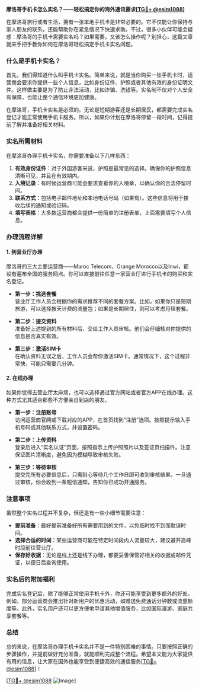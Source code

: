 **摩洛哥手机卡怎么实名？——轻松搞定你的海外通讯需求[[TG💪+ @esim1088](https://t.me/s/esim1088)]**

在摩洛哥旅行或者生活，拥有一张本地手机卡是非常必要的。它不仅能让你保持与家人朋友的联系，还能帮助你在紧急情况下快速求助。不过，很多小伙伴可能会疑惑：摩洛哥的手机卡需要实名吗？如果需要，又该怎么操作呢？别担心，这篇文章就来手把手教你如何在摩洛哥轻松搞定手机卡实名问题。

### 什么是手机卡实名？

首先，我们得知道什么叫手机卡实名。简单来说，就是当你购买一张手机卡时，运营商会要求你提供一些个人信息，比如身份证件、护照或者其他有效的身份证明文件。这样做主要是为了防止非法活动，比如诈骗、洗钱等。实名制不仅对个人安全有保障，也能让整个通信环境更加健康。

在摩洛哥，手机卡实名是必须的。无论是短期游客还是长期居民，都需要完成实名登记才能正常使用手机卡服务。所以，如果你计划在摩洛哥停留一段时间，记得提前了解并准备好相关材料。

### 实名所需材料

在摩洛哥办理手机卡实名，你需要准备以下几样东西：

1. **有效身份证件**：对于外国游客来说，护照是最常见的选择。确保你的护照信息清晰可见，并且在有效期内。
2. **入境记录**：有时候运营商可能会要求查看你的入境章，以确认你的合法停留时间。
3. **联系方式**：包括电子邮件地址和本地电话号码（如果有）。这些信息将用于接收后续的通知或验证码。
4. **填写表格**：大多数运营商都会提供一份简单的注册表单，上面需要填写个人信息。

### 办理流程详解

#### 1. 到营业厅办理

摩洛哥的三大主要运营商——Maroc Telecom、Orange Morocco以及Inwi，都设有遍布全国的服务网点。你可以直接前往任意一家营业厅进行手机卡的购买和实名登记。

- **第一步：挑选套餐**  
  营业厅工作人员会根据你的需求推荐不同的套餐方案。比如，如果你只是短期旅游，可以选择按天计费的流量包；如果是长期居住，则可以考虑月租套餐。

- **第二步：提交资料**  
  准备好上述提到的所有材料后，交给工作人员审核。他们会仔细核对你提供的信息是否真实有效。

- **第三步：激活SIM卡**  
  在确认资料无误之后，工作人员会帮你激活SIM卡。通常情况下，这个过程非常快，可能只需要几分钟。

#### 2. 在线办理

如果你觉得去营业厅太麻烦，也可以选择通过官方网站或者官方APP在线办理。这种方式尤其适合那些不方便亲自到店的朋友。

- **第一步：注册账号**  
  访问运营商官网或下载对应的APP，在首页找到“注册”选项。按照提示输入手机号码或其他联系方式，并设置密码。

- **第二步：上传资料**  
  登录后进入“实名认证”页面，按照指示上传护照照片以及签证页扫描件。注意保证图片清晰度，避免因为模糊导致审核失败。

- **第三步：等待审核**  
  提交完所有必要信息后，只需耐心等待几个工作日即可收到审核结果。一旦通过审核，你会收到一条短信通知，告知你已成功开通服务。

### 注意事项

虽然整个实名过程并不复杂，但还是有一些小细节需要注意：

- **提前准备**：最好提前准备好所有需要用到的文件，以免临时找不到而耽误时间。
- **选择合适的时间**：某些运营商可能在特定时间段内人流量较大，建议避开高峰时段前往营业厅。
- **保存好收据**：无论是线上还是线下办理，都要妥善保管好相关的收据或邮件凭证，以便日后查询使用。

### 实名后的附加福利

完成实名登记后，除了能够正常使用手机卡外，你还可能享受到更多额外的好处。例如，部分运营商会推出针对新用户的优惠活动，如赠送免费通话分钟数或流量额度等。此外，实名用户还可以更方便地申请其他增值服务，比如国际漫游、家庭共享套餐等。

### 总结

总的来说，在摩洛哥办理手机卡实名并不是一件特别困难的事情。只要按照正确的步骤操作，并提前做好充分准备，就能顺利完成整个流程。希望本文能为大家提供有用的信息，让大家在国外也能享受到便捷高效的通信服务[[TG💪+ @esim1088](https://t.me/s/esim1088)]！

[[TG💪+ @esim1088](https://t.me/s/esim1088) ![Image](https://i.postimg.cc/4NQfJmqS/Snipaste-2025-05-13-00-14-12.png)]